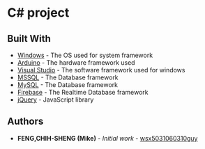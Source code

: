 # C# project


## Built With

* [Windows](https://www.microsoft.com/en-us/windows) - The OS used for system framework
* [Arduino](https://www.arduino.cc/) - The hardware framework used
* [Visual Studio](https://www.visualstudio.com/) - The software framework used for windows
* [MSSQL](https://www.microsoft.com/en-us/sql-server) - The Database framework 
* [MySQL](https://www.mysql.com/) - The Database framework 
* [Firebase](https://firebase.google.com/) - The Realtime Database framework 
* [jQuery](https://jquery.com/) - JavaScript library 


## Authors

* **FENG,CHIH-SHENG (Mike)** - *Initial work* - [wsx5031060310guy](https://github.com/wsx5031060310guy)

